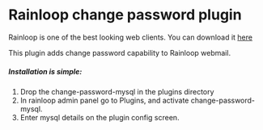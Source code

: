 Rainloop change password plugin
===============================

Rainloop is one of the best looking web clients. You can download it [here](http://rainloop.net/)

This plugin adds change password capability to Rainloop webmail.

##### Installation is simple:

1. Drop the change-password-mysql in the plugins directory
2. In rainloop admin panel go to Plugins, and activate change-password-mysql.
3. Enter mysql details on the plugin config screen.
